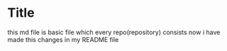 # Title

this md file is basic file which every repo(repository) consists
now i have made this changes in my README file
